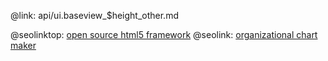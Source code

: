@link: api/ui.baseview_$height_other.md

@seolinktop: [open source html5 framework](https://webix.com)
@seolink: [organizational chart maker](https://webix.com/widget/organogram/)